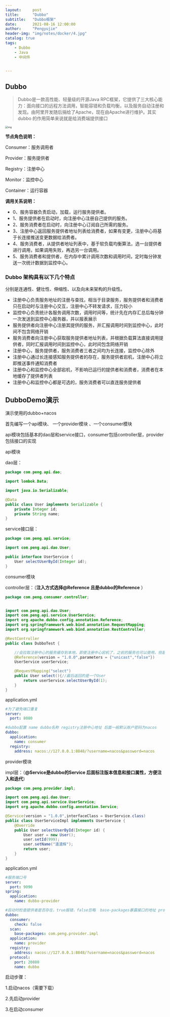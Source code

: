 ```yaml
---
layout:     post
title:      "Dubbo"
subtitle:   "Dubbo框架"
date:       2021-08-16 12:00:00
author:     "Pengyujie"
header-img: "img/notes/docker/4.jpg"
catalog: true
tags:
    - Dubbo
    - Java
    - 中间件


---
```


## Dubbo

> Dubbo是一款高性能、轻量级的开源Java RPC框架，它提供了三大核心能力：面向接口的远程方法调用，智能容错和负载均衡，以及服务自动注册和发现。由阿里开发随后捐给了Apache，现在由Apache进行维护。其实 dubbo 的作用简单来说就是给消费端提供接口



<img src="https://dubbo.apache.org/imgs/architecture.png" alt="img" style="zoom: 50%;" />

**节点角色说明：**

Consumer：服务调用者

Provider：服务提供者

Registry：注册中心

Monitor：监控中心

Container：运行容器



**调用关系说明：**

- 0、服务容器负责启动，加载，运行服务提供者。
- 1、服务提供者在启动时，向注册中心注册自己提供的服务。
- 2、服务消费者在启动时，向注册中心订阅自己所需的服务。
- 3、注册中心返回服务提供者地址列表给消费者，如果有变更，注册中心将基于长连接推送变更数据给消费者。
- 4、服务消费者，从提供者地址列表中，基于软负载均衡算法，选一台提供者进行调用，如果调用失败，再选另一台调用。
- 5、服务消费者和提供者，在内存中累计调用次数和调用时间，定时每分钟发送一次统计数据到监控中心。



### Dubbo 架构具有以下几个特点

分别是连通性、健壮性、伸缩性、以及向未来架构的升级性。



- 注册中心负责服务地址的注册与查找，相当于目录服务，服务提供者和消费者只在启动时与注册中心交互，注册中心不转发请求，压力较小
- 监控中心负责统计各服务调用次数，调用时间等，统计先在内存汇总后每分钟一次发送到监控中心服务器，并以报表展示
- 服务提供者向注册中心注册其提供的服务，并汇报调用时间到监控中心，此时间不包含网络开销
- 服务消费者向注册中心获取服务提供者地址列表，并根据负载算法直接调用提供者，同时汇报调用时间到监控中心，此时间包含网络开销
- 注册中心，服务提供者，服务消费者三者之间均为长连接，监控中心除外
- 注册中心通过长连接感知服务提供者的存在，服务提供者宕机，注册中心将立即推送事件通知消费者
- 注册中心和监控中心全部宕机，不影响已运行的提供者和消费者，消费者在本地缓存了提供者列表
- 注册中心和监控中心都是可选的，服务消费者可以直连服务提供者









## DubboDemo演示

演示使用的dubbo+nacos

首先编写一个api模块、 一个provider模块  、一个consumer模块 

api模块包括基本的dao层和service接口，consumer包括controller层，provider包括接口的实现



api模块

dao层：

~~~java
package com.peng.api.dao;

import lombok.Data;

import java.io.Serializable;

@Data
public class User implements Serializable {
    private Integer id;
    private String name;
}
~~~



service接口层：

~~~java
package com.peng.api.service;

import com.peng.api.dao.User;

public interface UserService {
    User selectUserById(Integer id);
}
~~~



consumer模块

controller层：（**注入方式选择@Reference 且是dubbo的Reference** ）

~~~java
package com.peng.consumer.controller;


import com.peng.api.dao.User;
import com.peng.api.service.UserService;
import org.apache.dubbo.config.annotation.Reference;
import org.springframework.web.bind.annotation.RequestMapping;
import org.springframework.web.bind.annotation.RestController;

@RestController
public class DubboTest {

    //会拉取注册中心的服务缓存到本地，即使注册中心宕机了，之前的服务也可以使用，但是无法添加新的服务
    @Reference(version = "1.0.0",parameters = {"unicast","false"})
    UserService userService;

    @RequestMapping("select")
    public User select(){//最后返回的是一个User
        return userService.selectUserById(1);
    }
}
~~~



application.yml

~~~yaml
#为了避免端口重复
server:
  port: 8080

#dubbo配置 name dubbo名称 registry注册中心地址 后面一般默认账户密码为nacos
dubbo:
  application:
    name: consumer
  registry:
    address: nacos://127.0.0.1:8848/?username=nacos&password=nacos
~~~



provider模块

impl层：（**@Service是dubbo的Service 后面标注版本信息和接口属性，方便注入和迭代**）

~~~java
package com.peng.provider.impl;

import com.peng.api.dao.User;
import com.peng.api.service.UserService;
import org.apache.dubbo.config.annotation.Service;

@Service(version = "1.0.0",interfaceClass = UserService.class)
public class UserServiceImpl implements UserService {
    @Override
    public User selectUserById(Integer id) {
        User user = new User();
        user.setId(999);
        user.setName("渣渣辉");
        return user;
    }
}
~~~



application.yml

~~~yaml
#服务端口号
server:
  port: 9090
spring:
  application:
    name: dubbo-provider

#启动时检查提供者是否存在，true报错，false忽略  base-packages暴露接口的地址 protocol协议端口号和name
dubbo:
  consumer:
    check: false
  scan:
    base-packages: com.peng.provider.impl
  application:
    name: provider
  registry:
    address: nacos://127.0.0.1:8848/?username=nacos&password=nacos
  protocol:
    port: 20880
    name: dubbo
~~~



启动步骤：

1.启动nacos（需要下载）

2.先启动provider

3.在启动consumer

























